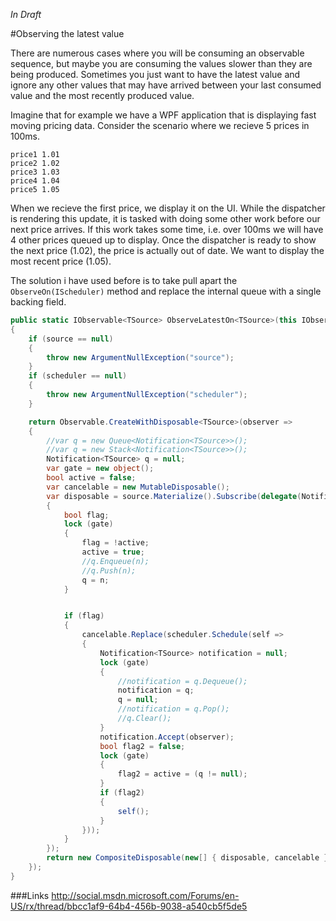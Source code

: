 *In Draft*

#Observing the latest value

There are numerous cases where you will be consuming an observable sequence, but maybe you are consuming the values slower than they are being produced.
Sometimes you just want to have the latest value and ignore any other values that may have arrived between your last consumed value and the most recently produced value.

Imagine that for example we have a WPF application that is displaying fast moving pricing data.
Consider the scenario where we recieve 5 prices in 100ms.

    price1 1.01
    price2 1.02
    price3 1.03
    price4 1.04
    price5 1.05

When we recieve the first price, we display it on the UI.
While the dispatcher is rendering this update, it is tasked with doing some other work before our next price arrives.
If this work takes some time, i.e. over 100ms we will have 4 other prices queued up to display.
Once the dispatcher is ready to show the next price (1.02), the price is actually out of date.
We want to display the most recent price (1.05).

The solution i have used before is to take pull apart the `ObserveOn(IScheduler)` method and replace the internal queue with a single backing field.

```csharp
public static IObservable<TSource> ObserveLatestOn<TSource>(this IObservable<TSource> source, IScheduler scheduler)
{
    if (source == null)
    {
        throw new ArgumentNullException("source");
    }
    if (scheduler == null)
    {
        throw new ArgumentNullException("scheduler");
    }

    return Observable.CreateWithDisposable<TSource>(observer =>
    {
        //var q = new Queue<Notification<TSource>>();
        //var q = new Stack<Notification<TSource>>();
        Notification<TSource> q = null;
        var gate = new object();
        bool active = false;
        var cancelable = new MutableDisposable();
        var disposable = source.Materialize().Subscribe(delegate(Notification<TSource> n)
        {
            bool flag;
            lock (gate)
            {
                flag = !active;
                active = true;
                //q.Enqueue(n);
                //q.Push(n);
                q = n;
            }


            if (flag)
            {
                cancelable.Replace(scheduler.Schedule(self =>
                {
                    Notification<TSource> notification = null;
                    lock (gate)
                    {
                        //notification = q.Dequeue();
                        notification = q;
                        q = null;
                        //notification = q.Pop();
                        //q.Clear();
                    }
                    notification.Accept(observer);
                    bool flag2 = false;
                    lock (gate)
                    {
                        flag2 = active = (q != null);
                    }
                    if (flag2)
                    {
                        self();
                    }
                }));
            }
        });
        return new CompositeDisposable(new[] { disposable, cancelable });
    });
}
```


###Links
http://social.msdn.microsoft.com/Forums/en-US/rx/thread/bbcc1af9-64b4-456b-9038-a540cb5f5de5


